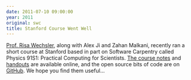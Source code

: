 ```yaml
---
date: 2011-07-10 09:00:00
year: 2011
original: swc
title: Stanford Course Went Well
---
```

<p><a href="http://risa.stanford.edu/">Prof. Risa Wechsler</a>, along with Alex Ji and Zahan Malkani, recently ran a short course at Stanford based in part on Software Carpentry called Physics 91S1: Practical Computing for Scientists. <a href="http://www.stanford.edu/class/physics91SI/cgi-bin/?page_id=23">The course notes</a> and <a href="http://www.stanford.edu/class/physics91SI/cgi-bin/?page_id=13">handouts</a> are available online, and the open source bits of code are on <a href="https://github.com/zahanm/teachingtools">GitHub</a>. We hope you find them useful...</p>
